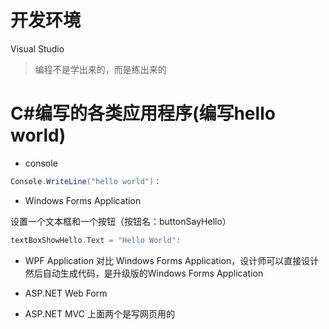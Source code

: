# 开发环境
Visual Studio 

> 编程不是学出来的，而是练出来的

# C#编写的各类应用程序(编写hello world)
* console

```c#
Console.WriteLine("hello world")：
```
* Windows Forms Application
  
设置一个文本框和一个按钮（按钮名：buttonSayHello）
  ```c#
textBoxShowHello.Text = "Hello World":
```
* WPF Application
对比 Windows Forms Application，设计师可以直接设计然后自动生成代码，是升级版的Windows Forms Application

* ASP.NET Web Form
* ASP.NET MVC
上面两个是写网页用的
